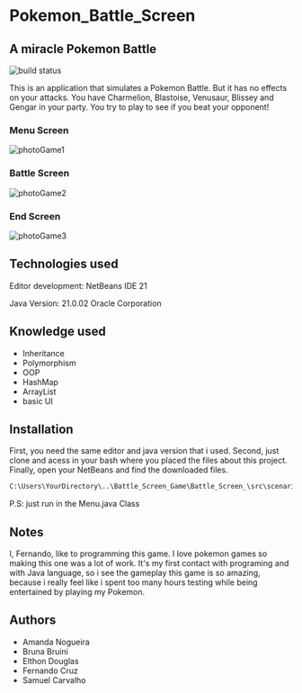 # Pokemon_Battle_Screen

## A miracle Pokemon Battle
![build status](https://img.shields.io/badge/build-complete-greenbranch=master)

This is an application that simulates a Pokemon Battle. But it has no effects on your attacks. You have Charmelion, Blastoise, Venusaur, Blissey and Gengar in your party. You try to play to see if you beat your opponent!

### Menu Screen
![photoGame1](https://raw.githubusercontent.com/FernandoCruzCavina/assets/refs/heads/main/PokemonBattleScreen/Captura%20de%20tela%202024-09-26%20114816.png?token=GHSAT0AAAAAACYBPUQFGDKRYRWPQYGNSDLWZXVQTCA)

### Battle Screen
![photoGame2](https://raw.githubusercontent.com/FernandoCruzCavina/assets/refs/heads/main/PokemonBattleScreen/Captura%20de%20tela%202024-09-26%20115308.png?token=GHSAT0AAAAAACYBPUQE5HVLWOFQI6VEXAWUZXVQSXA)

### End Screen
![photoGame3](https://raw.githubusercontent.com/FernandoCruzCavina/assets/refs/heads/main/PokemonBattleScreen/Captura%20de%20tela%202024-09-26%20115338.png?token=GHSAT0AAAAAACYBPUQEKIFY3OATNERP74H6ZXVQSHA)

## Technologies used

Editor development: NetBeans IDE 21

Java Version: 21.0.02 Oracle Corporation

## Knowledge used

- Inheritance
- Polymorphism
- OOP
- HashMap
- ArrayList
- basic UI

## Installation

First, you need the same editor and java version that i used. Second, just clone and acess in your bash where you placed the files about this project. Finally, open your NetBeans and find the downloaded files.

```bash
C:\Users\YourDirectory\..\Battle_Screen_Game\Battle_Screen_\src\scenario\menu.java
```

P.S: just run in the Menu.java Class

## Notes

I, Fernando, like to programming this game. I love pokemon games so making this one was a lot of work. It's my first contact with programing and with Java language, so i see the gameplay this game is so amazing, because i really feel like i spent too many hours testing while being entertained by playing my Pokemon.

## Authors

- Amanda Nogueira
- Bruna Bruini
- Elthon Douglas
- Fernando Cruz
- Samuel Carvalho
